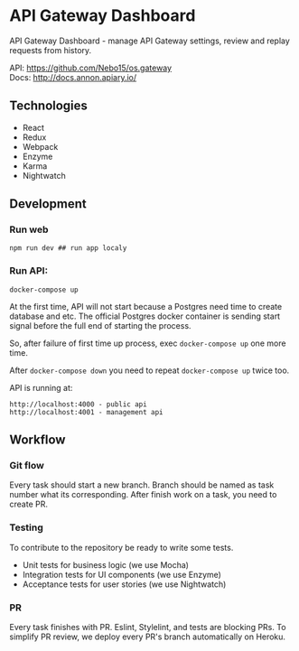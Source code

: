 # API Gateway Dashboard

API Gateway Dashboard - manage API Gateway settings, review and replay requests from history.

API: https://github.com/Nebo15/os.gateway   
Docs: http://docs.annon.apiary.io/    

## Technologies

- React
- Redux
- Webpack
- Enzyme
- Karma
- Nightwatch

## Development

### Run web

```
npm run dev ## run app localy
```

### Run API:

```
docker-compose up
```

At the first time, API will not start because a Postgres need time to create database and etc. The official Postgres docker container is sending start signal before the full end of starting the process.

So, after failure of first time up process, exec `docker-compose up` one more time. 

After `docker-compose down` you need to repeat `docker-compose up` twice too.

API is running at:

```
http://localhost:4000 - public api
http://localhost:4001 - management api
```

## Workflow

### Git flow

Every task should start a new branch. Branch should be named as task number what its corresponding.
After finish work on a task, you need to create PR.

### Testing

To contribute to the repository be ready to write some tests.

- Unit tests for business logic (we use Mocha)
- Integration tests for UI components (we use Enzyme)
- Acceptance tests for user stories (we use Nightwatch)

### PR

Every task finishes with PR. Eslint, Stylelint, and tests are blocking PRs. To simplify PR review, we deploy every PR's branch automatically on Heroku.
